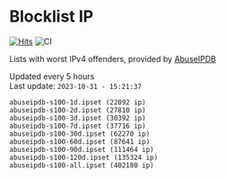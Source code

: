 # Blocklist IP

[![Hits](https://hits.seeyoufarm.com/api/count/incr/badge.svg?url=https%3A%2F%2Fgithub.com%2Fborestad%2Fblocklist-ip%2F&count_bg=%2379C83D&title_bg=%23555555&icon=&icon_color=%23E7E7E7&title=hits&edge_flat=false)](https://hits.seeyoufarm.com)  ![CI](https://img.shields.io/github/workflow/status/borestad/blocklist-ip/CI?style=flat-square)

Lists with worst IPv4 offenders, provided by [AbuseIPDB](https://www.abuseipdb.com/)

<!-- FOOTER-PLACEHOLDER -->
Updated every 5 hours<br>
Last update: `2023-10-31 - 15:21:37`
```
abuseipdb-s100-1d.ipset (22092 ip)
abuseipdb-s100-2d.ipset (27810 ip)
abuseipdb-s100-3d.ipset (30392 ip)
abuseipdb-s100-7d.ipset (37716 ip)
abuseipdb-s100-30d.ipset (62270 ip)
abuseipdb-s100-60d.ipset (87641 ip)
abuseipdb-s100-90d.ipset (111464 ip)
abuseipdb-s100-120d.ipset (135324 ip)
abuseipdb-s100-all.ipset (402180 ip)
```
